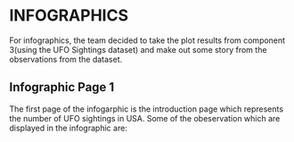 # INFOGRAPHICS
  For infographics, the team decided to take the plot results from component 3(using the UFO Sightings dataset) and make out some story 
  from the observations from the dataset.
  
 ## Infographic Page 1
   The first page of the infogarphic is the introduction page which represents the number of UFO sightings in USA.
   Some of the obeservation which are displayed in the infographic are:
   

